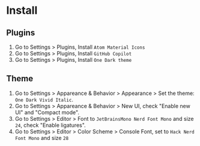 # Install

## Plugins
1. Go to Settings > Plugins, Install `Atom Material Icons`
1. Go to Settings > Plugins, Install `GitHub Copilot`
1. Go to Settings > Plugins, Install `One Dark theme`

## Theme
1. Go to Settings > Appareance & Behavior > Appearance > Set the theme: `One Dark Vivid Italic`.
1. Go to Settings > Appareance & Behavior > New UI, check "Enable new UI" and "Compact mode".
1. Go to Settings > Editor > Font to `JetBrainsMono Nerd Font Mono` and size `24`, check "Enable ligatures".
1. Go to Settings > Editor > Color Scheme > Console Font, set to `Hack Nerd Font Mono` and size `28`